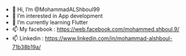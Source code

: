 - 👋 Hi, I’m @MohammadALShboul99
- 👀 I’m interested in App development
- 🌱 I’m currently learning Flutter
- 📫 My facebook : https://web.facebook.com/mohammed.shboul.9/
- 📫 Linkedin : https://www.linkedin.com/in/mohammad-alshboul-71b38b19a/
<!---
MohammadALShboul99/MohammadALShboul99 is a ✨ special ✨ repository because its `README.md` (this file) appears on your GitHub profile.
You can click the Preview link to take a look at your changes.
--->
